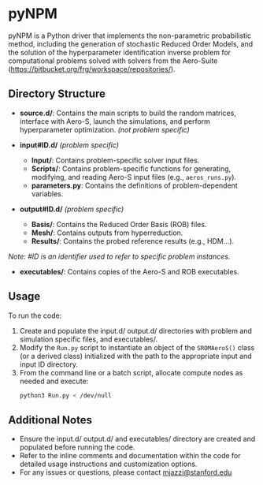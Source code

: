 	
# pyNPM

pyNPM is a Python driver that implements the non-parametric probabilistic method, including the generation of stochastic Reduced Order Models, and the solution of the hyperparameter identification inverse problem for computational problems solved with solvers from the Aero-Suite (https://bitbucket.org/frg/workspace/repositories/).

## Directory Structure

- **source.d/**: Contains the main scripts to build the random matrices, interface with Aero-S, launch the simulations, and perform hyperparameter optimization. *(not problem specific)*

- **input#ID.d/** *(problem specific)*
  - **Input/**: Contains problem-specific solver input files.
  - **Scripts/**: Contains problem-specific functions for generating, modifying, and reading Aero-S input files (e.g., `aeros_runs.py`).
  - **parameters.py**: Contains the definitions of problem-dependent variables.

- **output#ID.d/** *(problem specific)*
  - **Basis/**: Contains the Reduced Order Basis (ROB) files.
  - **Mesh/**: Contains outputs from hyperreduction.
  - **Results/**: Contains the probed reference results (e.g., HDM...).

*Note: #ID is an identifier used to refer to specific problem instances.*

- **executables/**: Contains copies of the Aero-S and ROB executables.

## Usage

To run the code:
1. Create and populate the input.d/ output.d/ directories with problem and simulation specific files, and executables/.
2. Modify the `Run.py` script to instantiate an object of the `SROMAeroS()` class (or a derived class) initialized with the path to the appropriate input and input ID directory.
3. From the command line or a batch script, allocate compute nodes as needed and execute:
    ```bash
    python3 Run.py < /dev/null
    ```

## Additional Notes
- Ensure the input.d/ output.d/ and executables/ directory are created and populated before running the code.
- Refer to the inline comments and documentation within the code for detailed usage instructions and customization options.
- For any issues or questions, please contact mjazzi@stanford.edu
